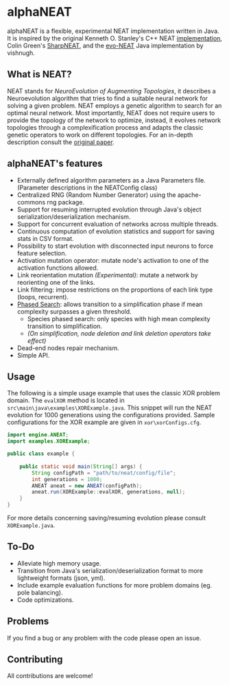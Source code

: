 # alphaNEAT

alphaNEAT is a flexible, experimental NEAT implementation written in Java. It is inspired by the original 
Kenneth O. Stanley's C++ NEAT [implementation](https://github.com/F3R70/NEAT), Colin Green's 
[SharpNEAT](https://sharpneat.sourceforge.io/), and the [evo-NEAT](https://github.com/vishnugh/evo-NEAT) 
Java implementation by vishnugh.

## What is NEAT?

NEAT stands for *NeuroEvolution of Augmenting Topologies*, it describes a Neuroevolution algorithm that tries to find a 
suitable neural network for solving a given problem. NEAT employs a genetic algorithm to search for an optimal neural 
network. Most importantly, NEAT does not require users to provide the topology of the network
to optimize, instead, it evolves network topologies through a complexification process and adapts the classic genetic
operators to work on different topologies. For an in-depth description consult the 
[original paper](http://nn.cs.utexas.edu/keyword?stanley:ec02).

## alphaNEAT's features

- Externally defined algorithm parameters as a Java Parameters file. (Parameter descriptions in the NEATConfig class)
- Centralized RNG (Random Number Generator) using the apache-commons rng package.
- Support for resuming interrupted evolution through Java's object serialization/deserialization mechanism.
- Support for concurrent evaluation of networks across multiple threads.
- Continuous computation of evolution statistics and support for saving stats in CSV format.
- Possibility to start evolution with disconnected input neurons to force feature selection.
- Activation mutation operator: mutate node's activation to one of the activation functions allowed.
- Link reorientation mutation *(Experimental)*: mutate a network by reorienting one of the links.
- Link filtering: impose restrictions on the proportions of each link type (loops, recurrent).
- [Phased Search](https://sharpneat.sourceforge.io/phasedsearch.html): allows transition to a simplification phase if 
mean complexity surpasses a given threshold.
  - Species phased search: only species with high mean complexity transition to simplification.
  - *(On simplification, node deletion and link deletion operators take effect)*
- Dead-end nodes repair mechanism.
- Simple API.

## Usage

The following is a simple usage example that uses the classic XOR problem domain. The `evalXOR` method is located in
`src\main\java\examples\XORExample.java`. This snippet will run the NEAT evolution for 1000 generations using the 
configurations provided. Sample configurations for the XOR example are given in `xor\xorConfigs.cfg`.

```java
import engine.ANEAT;
import examples.XORExample;

public class example {
    
    public static void main(String[] args) {
        String configPath = "path/to/neat/config/file";
        int generations = 1000;
        ANEAT aneat = new ANEAT(configPath);
        aneat.run(XORExample::evalXOR, generations, null);
    }
}
```

For more details concerning saving/resuming evolution please consult `XORExample.java`.

## To-Do

- Alleviate high memory usage.
- Transition from Java's serialization/deserialization format to more lightweight formats (json, yml).
- Include example evaluation functions for more problem domains (eg. pole balancing).
- Code optimizations.

## Problems

If you find a bug or any problem with the code please open an issue.

## Contributing

All contributions are welcome!